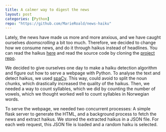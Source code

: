 ```yaml
---
title: A calmer way to digest the news
layout: post
categories: [Python]
repo: "https://github.com/MarieRoald/news-haiku"
---
```


Lately, the news have made us more and more anxious, and we have caught ourselves *doomscrolling* a bit too much. Therefore, we decided to change how we consume news, and do it through haikus instead of headlines. You can read the haikus [here](https://nyhetshaiku.herokuapp.com) and read the source code by cloning the [project repo](https://github.com/MarieRoald/news-haiku).

We decided to give ourselves one day to make a haiku detection algorithm and figure out how to serve a webpage with Python. To analyse the text and detect haikus, we used [spaCy](https://spacy.io/). This way, could avoid to split the noun chunks, which drastically increased the quality of the haikus. Then, we needed a way to count syllables, which we did by counting the number of vowels, which we thought worked well to count syllables in Norwegian words.

To serve the webpage, we needed two concurrent processes: A simple flask server to generate the HTML, and a background process to fetch the news and extract haikus. We stored the extracted haikus in a JSON file. For each web request, this JSON file is loaded and a random haiku is selected.